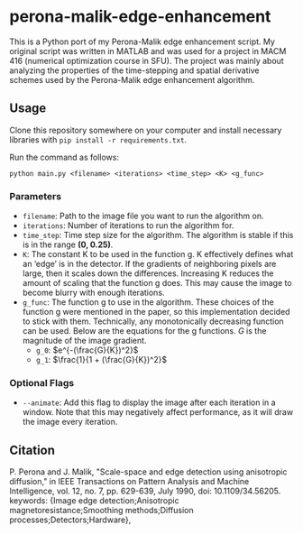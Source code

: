 # perona-malik-edge-enhancement
This is a Python port of my Perona-Malik edge enhancement script. My original script was written in MATLAB and was used for a project in MACM 416 (numerical optimization course in SFU). The project was mainly about analyzing the properties of the time-stepping and spatial derivative schemes used by the Perona-Malik edge enhancement algorithm. 

## Usage
Clone this repository somewhere on your computer and install necessary libraries with `pip install -r requirements.txt`.

Run the command as follows:

`python main.py <filename> <iterations> <time_step> <K> <g_func>`

### Parameters
- `filename`: Path to the image file you want to run the algorithm on.
- `iterations`: Number of iterations to run the algorithm for.
- `time_step`: Time step size for the algorithm. The algorithm is stable if this is in the range **(0, 0.25)**.
- `K`: The constant K to be used in the function g. K effectively defines what an ‘edge’ is in the detector. If the gradients of neighboring pixels are large, then it scales down the differences. Increasing K reduces the amount of scaling that the function g does. This may cause the image to become blurry with enough iterations.
- `g_func`: The function g to use in the algorithm. These choices of the function g were mentioned in the paper, so this implementation decided to stick with them. Technically, any monotonically decreasing function can be used. Below are the equations for the g functions. $G$ is the magnitude of the image gradient.
  - `g_0`: $e^{-(\frac{G}{K})^2}$
  - `g_1`: $\frac{1}{1 + (\frac{G}{K})^2}$

### Optional Flags
- `--animate`: Add this flag to display the image after each iteration in a window. Note that this may negatively affect performance, as it will draw the image every iteration.

## Citation
P. Perona and J. Malik, "Scale-space and edge detection using anisotropic diffusion," in IEEE Transactions on Pattern Analysis and Machine Intelligence, vol. 12, no. 7, pp. 629-639, July 1990, doi: 10.1109/34.56205.
keywords: {Image edge detection;Anisotropic magnetoresistance;Smoothing methods;Diffusion processes;Detectors;Hardware},
